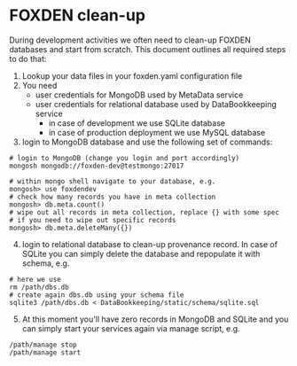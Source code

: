 # FOXDEN clean-up
During development activities we often need to clean-up FOXDEN databases and
start from scratch. This document outlines all required steps to do that:
1. Lookup your data files in your foxden.yaml configuration file
2. You need
   - user credentials for MongoDB used by MetaData service
   - user credentials for relational database used by DataBookkeeping service
     - in case of development we use SQLite database
     - in case of production deployment we use MySQL database
3. login to MongoDB database and use the following set of commands:
```
# login to MongoDB (change you login and port accordingly)
mongosh mongodb://foxden-dev@testmongo:27017

# within mongo shell navigate to your database, e.g.
mongosh> use foxdendev
# check how many records you have in meta collection
mongosh> db.meta.count()
# wipe out all records in meta collection, replace {} with some spec
# if you need to wipe out specific records
mongosh> db.meta.deleteMany({})
```
4. login to relational database to clean-up provenance record. In case of
   SQLite you can simply delete the database and repopulate it with schema,
   e.g.
```
# here we use
rm /path/dbs.db
# create again dbs.db using your schema file
sqlite3 /path/dbs.db < DataBookkeeping/static/schema/sqlite.sql
```
5. At this moment you'll have zero records in MongoDB and SQLite and you can
   simply start your services again via manage script, e.g.
```
/path/manage stop
/path/manage start
```
